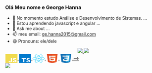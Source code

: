 ### Olá Meu nome e George Hanna 

- 🔭 No momento estudo Análise e Desenvolvimento de Sistemas. ...
- 🌱 Estou aprendendo javascript e angular ...
- 💬 Ask me about ...
- 📫 meu email: ge.hanna2015@gmail.com
- 😄 Pronouns: ele/dele


<div align="center">
  <a href="https://github.com/gehhanna">
  <img height="180em" src="https://github-readme-stats.vercel.app/api?username=gehhanna&show_icons=true&theme=dracula&include_all_commits=true&count_private=true"/>
  <img height="180em" src="https://github-readme-stats.vercel.app/api/top-langs/?username=gehhanna&layout=compact&langs_count=7&theme=dracula"/>
</div>
<div>
<img align="center" alt="Rafa-Js" height="30" width="40" src="https://raw.githubusercontent.com/devicons/devicon/master/icons/javascript/javascript-plain.svg">
  <img align="center" alt="Rafa-Ts" height="30" width="40" src="https://raw.githubusercontent.com/devicons/devicon/master/icons/typescript/typescript-plain.svg">
  <img align="center" alt="Rafa-React" height="30" width="40" src="https://raw.githubusercontent.com/devicons/devicon/master/icons/react/react-original.svg">
  <img align="center" alt="Rafa-HTML" height="30" width="40" src="https://raw.githubusercontent.com/devicons/devicon/master/icons/html5/html5-original.svg">
  <img align="center" alt="Rafa-CSS" height="30" width="40" src="https://raw.githubusercontent.com/devicons/devicon/master/icons/css3/css3-original.svg">
-->
  </div>
  <div>
  <a href="https://www.linkedin.com/in/gehhanna" target="_blank"><img src="https://img.shields.io/badge/-LinkedIn-%230077B5?style=for-the-badge&logo=linkedin&logoColor=white" target="_blank"></a> 
  </div>
